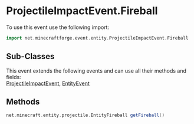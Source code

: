 # ProjectileImpactEvent.Fireball

To use this event use the following import:
```groovy
import net.minecraftforge.event.entity.ProjectileImpactEvent.Fireball
```

## Sub-Classes
This event extends the following events and can use all their methods and fields: <br>
[ProjectileImpactEvent](projectile_impact_event.md), [EntityEvent](entity_event.md)

## Methods
```groovy
net.minecraft.entity.projectile.EntityFireball getFireball()
```

